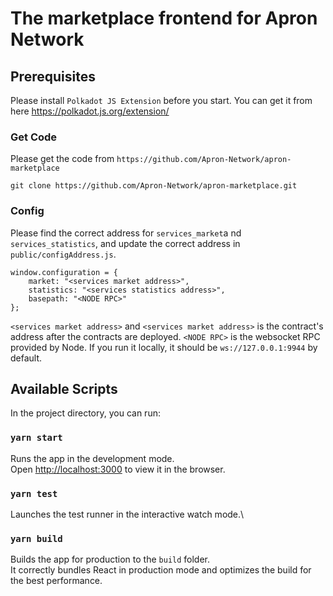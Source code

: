 # The marketplace frontend for Apron Network

## Prerequisites
Please install `Polkadot JS Extension` before you start. You can get it from here https://polkadot.js.org/extension/

### Get Code
Please get the code from `https://github.com/Apron-Network/apron-marketplace`

```
git clone https://github.com/Apron-Network/apron-marketplace.git
```

### Config
Please find the correct address for `services_market`a nd `services_statistics`, and update the correct address in `public/configAddress.js`.
```
window.configuration = {
    market: "<services market address>",
    statistics: "<services statistics address>",
    basepath: "<NODE RPC>"
};
```

`<services market address>` and `<services market address>` is the contract's address after the contracts are deployed.
`<NODE RPC>` is the websocket RPC provided by  Node. If you run it locally, it should be `ws://127.0.0.1:9944` by default.

## Available Scripts

In the project directory, you can run:

### `yarn start`

Runs the app in the development mode.\
Open [http://localhost:3000](http://localhost:3000) to view it in the browser.


### `yarn test`

Launches the test runner in the interactive watch mode.\

### `yarn build`

Builds the app for production to the `build` folder.\
It correctly bundles React in production mode and optimizes the build for the best performance.
